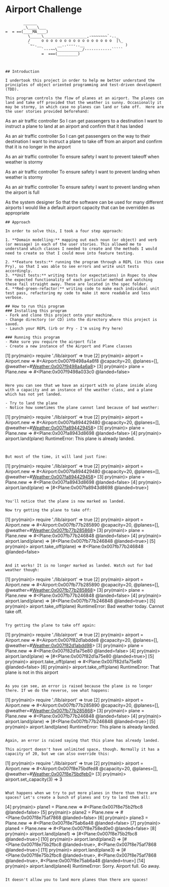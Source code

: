Airport Challenge
=================

```
        ______
        _\____\___
=  = ==(____MA____)
          \_____\___________________,-~~~~~~~`-.._
          /     o o o o o o o o o o o o o o o o  |\_
          `~-.__       __..----..__                  )
                `---~~\___________/------------`````
                =  ===(_________)



## Introduction

I undertook this project in order to help me better understand the principles of object oriented programming and test-driven development (TDD).

This program controls the flow of planes at an airport. The planes can land and take off provided that the weather is sunny. Occasionally it may be stormy, in which case no planes can land or take off.  Here are the user stories provided beforehand:

```
As an air traffic controller
So I can get passengers to a destination
I want to instruct a plane to land at an airport and confirm that it has landed

As an air traffic controller
So I can get passengers on the way to their destination
I want to instruct a plane to take off from an airport and confirm that it is no longer in the airport

As an air traffic controller
To ensure safety
I want to prevent takeoff when weather is stormy

As an air traffic controller
To ensure safety
I want to prevent landing when weather is stormy

As an air traffic controller
To ensure safety
I want to prevent landing when the airport is full

As the system designer
So that the software can be used for many different airports
I would like a default airport capacity that can be overridden as appropriate
```
## Approach

In order to solve this, I took a four step approach:

1. **Domain modelling:** mapping out each noun (or object) and verb (or message) in each of the user stories. This allowed me to understand which classes I needed to create and the methods I would need to create so that I could move into feature testing.

2. **Feature tests:** running the program through a REPL (in this case Pry), so that I was able to see errors and write unit tests accordingly.
3. **Unit tests:** writing tests (or expectations) in Rspec to show the expected functionality of each particular method and watching these fail straight away. These are located in the spec folder.
4. **Red-green-refactor:** writing code to make each individual unit test pass, refactoring my code to make it more readable and less verbose.

## How to run this program
### Installing this program
- Fork and clone this project onto your machine.
- Change directory (or CD) into the directory where this project is saved.
- Launch your REPL (irb or Pry - I'm using Pry here)

### Running this program
- Make sure you require the airport file
- Create a new instance of the Airport and Plane classes

```
[1] pry(main)> require './lib/airport'
=> true
[2] pry(main)> airport = Airport.new
=> #<Airport:0x007f9498a4a6f8
 @capacity=20,
 @planes=[],
 @weather=#<Weather:0x007f9498a4a6a8>>
[3] pry(main)> plane = Plane.new
=> #<Plane:0x007f9498a033c0 @landed=false>
```

Here you can see that we have an airport with no plane inside along with a capacity and an instance of the weather class, and a plane which has not yet landed.

- Try to land the plane
- Notice how sometimes the plane cannot land because of bad weather:

```
[1] pry(main)> require './lib/airport'
=> true
[2] pry(main)> airport = Airport.new
=> #<Airport:0x007fa894429480
 @capacity=20,
 @planes=[],
 @weather=#<Weather:0x007fa894429458>>
[3] pry(main)> plane = Plane.new
=> #<Plane:0x007fa8943d8698 @landed=false>
[4] pry(main)> airport.land(plane)
RuntimeError: This plane is already landed.
```


But most of the time, it will land just fine:

```
[1] pry(main)> require './lib/airport'
=> true
[2] pry(main)> airport = Airport.new
=> #<Airport:0x007fa894429480
 @capacity=20,
 @planes=[],
 @weather=#<Weather:0x007fa894429458>>
[3] pry(main)> plane = Plane.new
=> #<Plane:0x007fa8943d8698 @landed=false>
[4] pry(main)> airport.land(plane)
=> [#<Plane:0x007fa8943d8698 @landed=true>]
```

You'll notice that the plane is now marked as landed.

Now try getting the plane to take off:

```
[1] pry(main)> require './lib/airport'
=> true
[2] pry(main)> airport = Airport.new
=> #<Airport:0x007fb77b285890
 @capacity=20,
 @planes=[],
 @weather=#<Weather:0x007fb77b285868>>
[3] pry(main)> plane = Plane.new
=> #<Plane:0x007fb77b246848 @landed=false>
[4] pry(main)> airport.land(plane)
=> [#<Plane:0x007fb77b246848 @landed=true>]
[5] pry(main)> airport.take_off(plane)
=> #<Plane:0x007fb77b246848 @landed=false>
```

And it works! It is no longer marked as landed. Watch out for bad weather though:
```
[1] pry(main)> require './lib/airport'
=> true
[2] pry(main)> airport = Airport.new
=> #<Airport:0x007fb77b285890
 @capacity=20,
 @planes=[],
 @weather=#<Weather:0x007fb77b285868>>
[3] pry(main)> plane = Plane.new
=> #<Plane:0x007fb77b246848 @landed=false>
[4] pry(main)> airport.land(plane)
=> [#<Plane:0x007fb77b246848 @landed=true>]
[5] pry(main)> airport.take_off(plane)
RuntimeError: Bad weather today. Cannot take off.
```

Try getting the plane to take off again:

```
[1] pry(main)> require './lib/airport'
=> true
[2] pry(main)> airport = Airport.new
=> #<Airport:0x007f82d1abdde8
 @capacity=20,
 @planes=[],
 @weather=#<Weather:0x007f82d1abdd98>>
[3] pry(main)> plane = Plane.new
=> #<Plane:0x007f82d1a75e80 @landed=false>
[4] pry(main)> airport.land(plane)
=> [#<Plane:0x007f82d1a75e80 @landed=true>]
[5] pry(main)> airport.take_off(plane)
=> #<Plane:0x007f82d1a75e80 @landed=false>
[6] pry(main)> airport.take_off(plane)
RuntimeError: That plane is not in this airport
```

As you can see, an error is raised because the plane is no longer there. If we do the reverse, see what happens:

```
[1] pry(main)> require './lib/airport'
=> true
[2] pry(main)> airport = Airport.new
=> #<Airport:0x007fb77b285890
 @capacity=20,
 @planes=[],
 @weather=#<Weather:0x007fb77b285868>>
[3] pry(main)> plane = Plane.new
=> #<Plane:0x007fb77b246848 @landed=false>
[4] pry(main)> airport.land(plane)
=> [#<Plane:0x007fb77b246848 @landed=true>]
[5] pry(main)> airport.land(plane)
RuntimeError: This plane is already landed.
```

Again, an error is raised saying that this plane has already landed.

This airport doesn't have unlimited space, though. Normally it has a capacity of 20, but we can also override this:

```
[1] pry(main)> require './lib/airport'
=> true
[2] pry(main)> airport = Airport.new
=> #<Airport:0x007f8e75bdfed8
 @capacity=20,
 @planes=[],
 @weather=#<Weather:0x007f8e75bdfeb0>>
[3] pry(main)> airport.set_capacity(3)
=> 3
```

What happens when we try to put more planes in there than there are spaces? Let's create a bunch of planes and try to land them all:

```
[4] pry(main)> plane1 = Plane.new
=> #<Plane:0x007f8e75b2fbc8 @landed=false>
[5] pry(main)> plane2 = Plane.new
=> #<Plane:0x007f8e75af7868 @landed=false>
[6] pry(main)> plane3 = Plane.new
=> #<Plane:0x007f8e75ab6a48 @landed=false>
[7] pry(main)> plane4 = Plane.new
=> #<Plane:0x007f8e758ed0e0 @landed=false>
[8] pry(main)> airport.land(plane1)
=> [#<Plane:0x007f8e75b2fbc8 @landed=true>]
[10] pry(main)> airport.land(plane2)
=> [#<Plane:0x007f8e75b2fbc8 @landed=true>,
 #<Plane:0x007f8e75af7868 @landed=true>]
[11] pry(main)> airport.land(plane3)
=> [#<Plane:0x007f8e75b2fbc8 @landed=true>,
 #<Plane:0x007f8e75af7868 @landed=true>,
 #<Plane:0x007f8e75ab6a48 @landed=true>]
[14] pry(main)> airport.land(plane4)
RuntimeError: Sorry. Airport full. Go away.
```

It doesn't allow you to land more planes than there are spaces!
